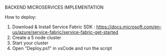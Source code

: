 BACKEND MICROSERVICES IMPLEMENTATION

How to deploy:

1. Download & Install Service Fabric SDK : https://docs.microsoft.com/en-us/azure/service-fabric/service-fabric-get-started
2. Create a 5 node cluster
3. Start your cluster
4. Open "Deploy.ps1" in vsCode and run the script

